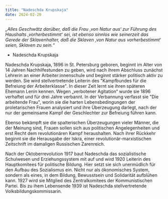 ```yaml
---
title: "Nadeschda Krupskaja"
date: 2024-02-20
---
```


_„Alles Geschwätz darüber, daß die Frau ‚von Natur aus‘ zur Führung des Haushalts ‚vorherbestimmt‘ sei, ist ebenso sinnlos wie seinerzeit das Gerede der Sklavenhalter, daß die Sklaven ‚von Natur aus vorherbestimmt‘ seien, Sklaven zu sein.“_ 

- Nadeschda Krupskaja

Nadeschda Krupskaja, 1896 in St. Petersburg geboren, beginnt im Alter von 14 Jahren Nachhilfestunden zu geben, wird nach ihrem Abschluss zunächst Lehrerin an einer Arbeiter:innenschule und beginnt stärker politisch aktiv zu werden. Sie wird stellvertretende Leiterin des "Kampfbundes für die Befreiung der Arbeiterklasse". In dieser Zeit lernt sie ihren späteren Ehemann Lenin kennen. Wegen „verbotener Agitation“ wurde sie 1896 verhaftet und für drei Jahre verbannt. In der Verbannung verfasst sie "Die arbeitende Frau", worin sie die harten Lebensbedingungen der proletarischen Frauen analysiert und ihre Überzeugung darlegt, nach der nur der gemeinsame Kampf der Geschlechter zur Befreiung führen kann.

Ebenso bekämpft sie die spalterischen Überzeugungen vieler Männer, die der Meinung sind, Frauen sollen sich aus politischen Angelegenheiten und erst Recht dem revolutionären Kampf heraushalten. Nach ihrer Rückkehr beginnt sie die Herausgabe der Iskra, einer revolutionär-marxistischen Zeitschrift im damaligen Russischen Zarenreich.

Nach der Oktoberrevolution 1917 baut Nadeschda das sozialistische Schulwesen und Erziehungssystem mit auf und wird 1920 Leiterin des Hauptkomitees für politische Bildung. Hier setzt sie sich unermüdlich für den Aufbau des Sozialismus ein. Nicht nur als ökonomisches System, sondern als eines, in dem Bildung, Bewusstsein und Solidarität aufblühen kann. 1927 wird sie Mitglied des Zentralkomitees der Kommunistischen Partei. Bis zu ihem Lebensende 1939 ist Nadeschda stellvertretende Volksbildungskommissarin.
